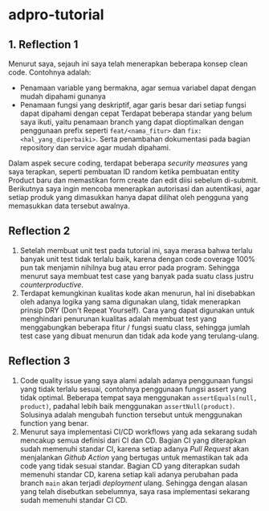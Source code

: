 # adpro-tutorial

## 1. Reflection 1

Menurut saya, sejauh ini saya telah menerapkan beberapa konsep clean code. Contohnya adalah:
- Penamaan variable yang bermakna, agar semua variabel dapat dengan mudah dipahami gunanya
- Penamaan fungsi yang deskriptif, agar garis besar dari setiap fungsi dapat dipahami dengan cepat
Terdapat beberapa standar yang belum saya ikuti, yaitu penamaan branch yang dapat dioptimalkan dengan penggunaan prefix seperti `feat/<nama_fitur>` dan `fix:<hal_yang_diperbaiki>`. Serta penambahan dokumentasi pada bagian repository dan service agar mudah dipahami.

Dalam aspek secure coding, terdapat beberapa *security measures* yang saya terapkan, seperti pembuatan ID random ketika pembuatan entity Product baru dan memastikan form create dan edit diisi sebelum di-submit. Berikutnya saya ingin mencoba menerapkan autorisasi dan autentikasi, agar setiap produk yang dimasukkan hanya dapat dilihat oleh pengguna yang memasukkan data tersebut awalnya.

## Reflection 2

1. Setelah membuat unit test pada tutorial ini, saya merasa bahwa terlalu banyak unit test tidak terlalu baik, karena dengan code coverage 100% pun tak menjamin nihilnya bug atau error pada program. Sehingga menurut saya membuat test case yang banyak pada suatu class justru *counterproductive*.
2. Terdapat kemungkinan kualitas kode akan menurun, hal ini disebabkan oleh adanya logika yang sama digunakan ulang, tidak menerapkan prinsip DRY (Don't Repeat Yourself). Cara yang dapat digunakan untuk menghindari penurunan kualitas adalah membuat test yang menggabungkan beberapa fitur / fungsi suatu class, sehingga jumlah test case yang dibuat menurun dan tidak ada kode yang terulang-ulang.

## Reflection 3
1. Code quality issue yang saya alami adalah adanya penggunaan fungsi yang tidak terlalu sesuai, contohnya penggunaan fungsi assert yang tidak optimal. Beberapa tempat saya menggunakan `assertEquals(null, product)`, padahal lebih baik menggunakan `assertNull(product)`. Solusinya adalah mengubah function tersebut untuk menggunakan function yang benar.
2. Menurut saya implementasi CI/CD workflows yang ada sekarang sudah mencakup semua definisi dari CI dan CD. Bagian CI yang diterapkan sudah memenuhi standar CI, karena setiap adanya *Pull Request* akan menjalankan *Github Action* yang bertugas untuk memastikan tak ada code yang tidak sesuai standar. Bagian CD yang diterapkan sudah memenuhi standar CD, karena setiap kali adanya perubahan pada branch `main` akan terjadi *deployment* ulang. Sehingga dengan alasan yang telah disebutkan sebelumnya, saya rasa implementasi sekarang sudah memenuhi standar CI CD.